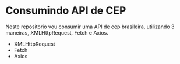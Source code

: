 # Consumindo API de CEP

<p>
Neste repositorio vou consumir uma API de cep brasileira, utilizando 3 maneiras,
XMLHttpRequest, Fetch e Axios.
</p>

- XMLHttpRequest
- Fetch  
- Axios

